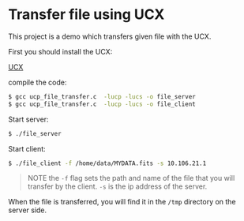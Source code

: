 # Transfer file using UCX 

This project is a demo which transfers given file with the UCX.

First you should install the UCX:

[UCX](http://github.com/openucx/ucx)

compile the code:

```sh
$ gcc ucp_file_transfer.c  -lucp -lucs -o file_server
$ gcc ucp_file_transfer.c  -lucp -lucs -o file_client
```

Start server:

```sh
$ ./file_server
```

Start client:

```sh
$ ./file_client -f /home/data/MYDATA.fits -s 10.106.21.1
```

> NOTE the `-f` flag sets the path and name of the file that you will transfer by the client.  `-s` is the ip address of the server.

When the file is transferred, you will find it in the `/tmp` directory on the server side.
